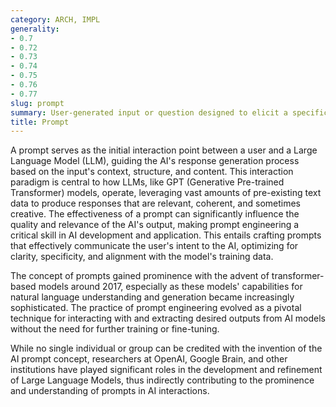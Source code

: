 ```yaml
---
category: ARCH, IMPL
generality:
- 0.7
- 0.72
- 0.73
- 0.74
- 0.75
- 0.76
- 0.77
slug: prompt
summary: User-generated input or question designed to elicit a specific response or output from the model.
title: Prompt
---
```


A prompt serves as the initial interaction point between a user and a Large Language Model (LLM), guiding the AI's response generation process based on the input's context, structure, and content. This interaction paradigm is central to how LLMs, like GPT (Generative Pre-trained Transformer) models, operate, leveraging vast amounts of pre-existing text data to produce responses that are relevant, coherent, and sometimes creative. The effectiveness of a prompt can significantly influence the quality and relevance of the AI's output, making prompt engineering a critical skill in AI development and application. This entails crafting prompts that effectively communicate the user's intent to the AI, optimizing for clarity, specificity, and alignment with the model's training data.

The concept of prompts gained prominence with the advent of transformer-based models around 2017, especially as these models' capabilities for natural language understanding and generation became increasingly sophisticated. The practice of prompt engineering evolved as a pivotal technique for interacting with and extracting desired outputs from AI models without the need for further training or fine-tuning.

While no single individual or group can be credited with the invention of the AI prompt concept, researchers at OpenAI, Google Brain, and other institutions have played significant roles in the development and refinement of Large Language Models, thus indirectly contributing to the prominence and understanding of prompts in AI interactions.